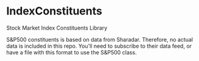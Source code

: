 # IndexConstituents
Stock Market Index Constituents Library

S&P500 constituents is based on data from Sharadar.  Therefore, no actual data is included in this repo.
You'll need to subscribe to their data feed, or have a file with this format to use the S&P500 class.
